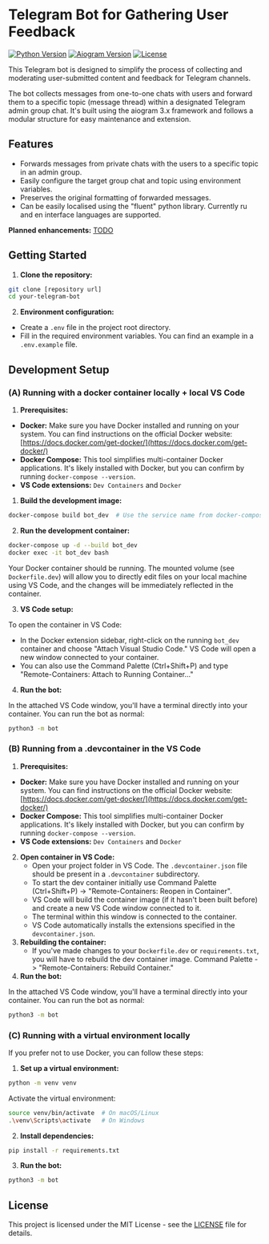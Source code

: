 # Telegram Bot for Gathering User Feedback

[![Python Version](https://img.shields.io/badge/python-3.10.12-blue.svg)](https://www.python.org/)
[![Aiogram Version](https://img.shields.io/badge/aiogram-3.7.0-green.svg)](https://docs.aiogram.dev/)
[![License](https://img.shields.io/badge/license-MIT-yellow.svg)](https://opensource.org/licenses/MIT)


This Telegram bot is designed to simplify the process of collecting and moderating user-submitted content  and feedback for Telegram channels. 

The bot collects messages from one-to-one chats with users and forward them to a specific topic (message thread) within a designated Telegram admin group chat. It's built using the aiogram 3.x framework and follows a modular structure for easy maintenance and extension.

## Features

- Forwards messages from private chats with the users to a specific topic in an admin group.
- Easily configure the target group chat and topic using environment variables.
- Preserves the original formatting of forwarded messages.
- Can be easily localised using the "fluent" python library. Currently ru and en interface languages are supported.

**Planned enhancements:** [TODO](./TODO.md)

## Getting Started

1. **Clone the repository:**

```bash
git clone [repository url]
cd your-telegram-bot
```

2. **Environment configuration:**

- Create a `.env` file in the project root directory.
- Fill in the required environment variables. You can find an example in a `.env.example` file.

## Development Setup

### (A) Running with a docker container locally + local VS Code

1. **Prerequisites:**

* **Docker:** Make sure you have Docker installed and running on your system. You can find instructions on the official Docker website: [https://docs.docker.com/get-docker/](https://docs.docker.com/get-docker/)
* **Docker Compose:** This tool simplifies multi-container Docker applications. It's likely installed with Docker, but you can confirm by running `docker-compose --version`.
* **VS Code extensions:** `Dev Containers` and `Docker`

1. **Build the development image:**

```bash
docker-compose build bot_dev  # Use the service name from docker-compose.yml
```

2. **Run the development container:**

```bash
docker-compose up -d --build bot_dev 
docker exec -it bot_dev bash
```

Your Docker container should be running. The mounted volume (see `Dockerfile.dev`) will allow you to directly edit files on your local machine using VS Code, and the changes will be immediately reflected in the container.

3. **VS Code setup:**

To open the container in VS Code:

- In the Docker extension sidebar, right-click on the running `bot_dev` container and choose "Attach Visual Studio Code." VS Code will open a new window connected to your container.
- You can also use the Command Palette (Ctrl+Shift+P) and type "Remote-Containers: Attach to Running Container…"

4. **Run the bot:**

In the attached VS Code window, you'll have a terminal directly into your container. You can run the bot as normal:

```bash
python3 -m bot
```

### (B) Running from a .devcontainer in the VS Code

1. **Prerequisites:**

* **Docker:** Make sure you have Docker installed and running on your system. You can find instructions on the official Docker website: [https://docs.docker.com/get-docker/](https://docs.docker.com/get-docker/)
* **Docker Compose:** This tool simplifies multi-container Docker applications. It's likely installed with Docker, but you can confirm by running `docker-compose --version`.
* **VS Code extensions:** `Dev Containers` and `Docker`

2. **Open container in VS Code:**
    - Open your project folder in VS Code. The `.devcontainer.json` file should be present in a `.devcontainer` subdirectory.
    - To start the dev container initially use Command Palette (Ctrl+Shift+P) -> "Remote-Containers: Reopen in Container".
    - VS Code will build the container image (if it hasn't been built before) and create a new VS Code window connected to it.
    - The terminal within this window is connected to the container.
    - VS Code automatically installs the extensions specified in the `devcontainer.json`.
3. **Rebuilding the container:**
    - If you've made changes to your `Dockerfile.dev` or `requirements.txt`, you will have to rebuild the dev container image. Command Palette -> "Remote-Containers: Rebuild Container."
4. **Run the bot:**

In the attached VS Code window, you'll have a terminal directly into your container. You can run the bot as normal:

```bash
python3 -m bot
```

### (C) Running with a virtual environment locally

If you prefer not to use Docker, you can follow these steps:

1. **Set up a virtual environment:**

```bash
python -m venv venv
```

Activate the virtual environment:

```bash
source venv/bin/activate  # On macOS/Linux
.\venv\Scripts\activate   # On Windows
```

2. **Install dependencies:**

```bash
pip install -r requirements.txt
```

3. **Run the bot:**

```bash
python3 -m bot
```


## License

This project is licensed under the MIT License - see the [LICENSE](./LICENCE) file for details.










